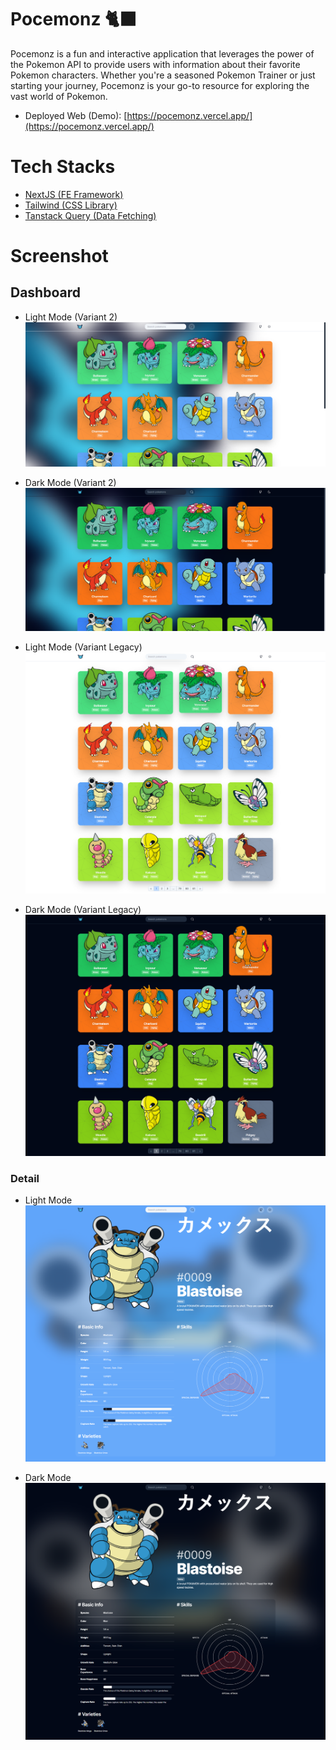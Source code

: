 # Pocemonz 🐈‍⬛

Pocemonz is a fun and interactive application that leverages the power of the Pokemon API to provide users with information about their favorite Pokemon characters. Whether you're a seasoned Pokemon Trainer or just starting your journey, Pocemonz is your go-to resource for exploring the vast world of Pokemon.

- Deployed Web (Demo): [https://pocemonz.vercel.app/](https://pocemonz.vercel.app/)

# Tech Stacks

- [NextJS (FE Framework)](https://nextjs.org/)
- [Tailwind (CSS Library)](https://tailwindcss.com/)
- [Tanstack Query (Data Fetching)](https://tanstack.com/query/v3/)

# Screenshot

## Dashboard

- Light Mode (Variant 2)
  ![Dashboard](/misc/dashboard-light-variant-2.png)

- Dark Mode (Variant 2)
  ![Dashboard](/misc/dashboard-dark-variant-2.png)

- Light Mode (Variant Legacy)
  ![Dashboard](/misc/dashboard-light.png)

- Dark Mode (Variant Legacy)
  ![Dashboard](/misc/dashboard-dark.png)

### Detail

- Light Mode
  ![Detail](/misc/detail-light.png)

- Dark Mode
  ![Detail](/misc/detail-dark.png)
